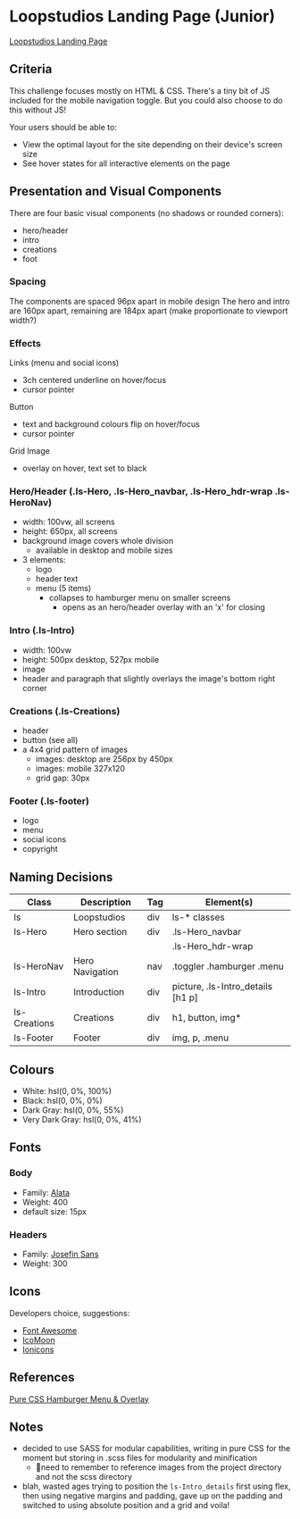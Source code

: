 # Loopstudios Landing Page (Junior)

[Loopstudios Landing Page](https://www.frontendmentor.io/challenges/loopstudios-landing-page-N88J5Onjw)

## Criteria

This challenge focuses mostly on HTML & CSS. There's a tiny bit of JS included
for the mobile navigation toggle. But you could also choose to do this without
JS!

Your users should be able to:

- View the optimal layout for the site depending on their device's screen size
- See hover states for all interactive elements on the page

## Presentation and Visual Components

There are four basic visual components (no shadows or rounded corners):

- hero/header
- intro
- creations
- foot

### Spacing

The components are spaced 96px apart in mobile design The hero and intro are
160px apart, remaining are 184px apart (make proportionate to viewport width?)

### Effects

Links (menu and social icons)

- 3ch centered underline on hover/focus
- cursor pointer

Button

- text and background colours flip on hover/focus
- cursor pointer

Grid Image

- overlay on hover, text set to black

### Hero/Header (.ls-Hero, .ls-Hero_navbar, .ls-Hero_hdr-wrap .ls-HeroNav)

- width: 100vw, all screens
- height: 650px, all screens
- background image covers whole division
  - available in desktop and mobile sizes
- 3 elements:
  - logo
  - header text
  - menu (5 items)
    - collapses to hamburger menu on smaller screens
      - opens as an hero/header overlay with an 'x' for closing

### Intro (.ls-Intro)

- width: 100vw
- height: 500px desktop, 527px mobile
- image
- header and paragraph that slightly overlays the image's bottom right corner

### Creations (.ls-Creations)

- header
- button (see all)
- a 4x4 grid pattern of images
  - images: desktop are 256px by 450px
  - images: mobile 327x120
  - grid gap: 30px

### Footer (.ls-footer)

- logo
- menu
- social icons
- copyright

## Naming Decisions

| Class        | Description     | Tag | Element(s)                        |
| ------------ | --------------- | --- | --------------------------------- |
| ls           | Loopstudios     | div | ls-\* classes                     |
| ls-Hero      | Hero section    | div | .ls-Hero_navbar                   |
|              |                 |     | .ls-Hero_hdr-wrap                 |
| ls-HeroNav   | Hero Navigation | nav | .toggler .hamburger .menu         |
| ls-Intro     | Introduction    | div | picture, .ls-Intro_details [h1 p] |
| ls-Creations | Creations       | div | h1, button, img\*                 |
| ls-Footer    | Footer          | div | img, p, .menu                     |

## Colours

- White: hsl(0, 0%, 100%)
- Black: hsl(0, 0%, 0%)
- Dark Gray: hsl(0, 0%, 55%)
- Very Dark Gray: hsl(0, 0%, 41%)

## Fonts

### Body

- Family: [Alata](https://fonts.google.com/specimen/Alata)
- Weight: 400
- default size: 15px

### Headers

- Family: [Josefin Sans](https://fonts.google.com/specimen/Josefin+Sans)
- Weight: 300

## Icons

Developers choice, suggestions:

- [Font Awesome](https://fontawesome.com)
- [IcoMoon](https://icomoon.io)
- [Ionicons](https://ionicons.com)

## References

[Pure CSS Hamburger Menu & Overlay](https://www.youtube.com/watch?v=DZg6UfS5zYg)

## Notes

- decided to use SASS for modular capabilities, writing in pure CSS for the
  moment but storing in .scss files for modularity and minification
  - 🔸need to remember to reference images from the project directory and not
    the scss directory
- blah, wasted ages trying to position the `ls-Intro_details` first using flex,
  then using negative margins and padding, gave up on the padding and switched
  to using absolute position and a grid and voila!
